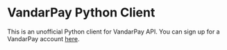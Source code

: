 # VandarPay Python Client

This is an unofficial Python client for VandarPay API. You can sign up for a VandarPay account  [here](https://vandar.io).
